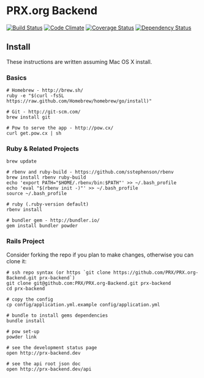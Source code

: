 PRX.org Backend
===============
[![Build Status](https://travis-ci.org/PRX/PRX.org-Backend.png?branch=master)](https://travis-ci.org/PRX/PRX.org-Backend) [![Code Climate](https://codeclimate.com/github/PRX/PRX.org-Backend.png)](https://codeclimate.com/github/PRX/PRX.org-Backend) [![Coverage Status](https://coveralls.io/repos/PRX/PRX.org-Backend/badge.png)](https://coveralls.io/r/PRX/PRX.org-Backend) [![Dependency Status](https://gemnasium.com/PRX/PRX.org-Backend.png)](https://gemnasium.com/PRX/PRX.org-Backend)


Install
-------
These instructions are written assuming Mac OS X install.

### Basics
```
# Homebrew - http://brew.sh/
ruby -e "$(curl -fsSL https://raw.github.com/Homebrew/homebrew/go/install)"

# Git - http://git-scm.com/
brew install git

# Pow to serve the app - http://pow.cx/
curl get.pow.cx | sh
```

### Ruby & Related Projects
```
brew update

# rbenv and ruby-build - https://github.com/sstephenson/rbenv
brew install rbenv ruby-build
echo 'export PATH="$HOME/.rbenv/bin:$PATH"' >> ~/.bash_profile
echo 'eval "$(rbenv init -)"' >> ~/.bash_profile
source ~/.bash_profile

# ruby (.ruby-version default)
rbenv install

# bundler gem - http://bundler.io/
gem install bundler powder
```

### Rails Project
Consider forking the repo if you plan to make changes, otherwise you can clone it:
```
# ssh repo syntax (or https `git clone https://github.com/PRX/PRX.org-Backend.git prx-backend`)
git clone git@github.com:PRX/PRX.org-Backend.git prx-backend
cd prx-backend

# copy the config
cp config/application.yml.example config/application.yml

# bundle to install gems dependencies
bundle install

# pow set-up
powder link

# see the development status page
open http://prx-backend.dev

# see the api root json doc
open http://prx-backend.dev/api
```
